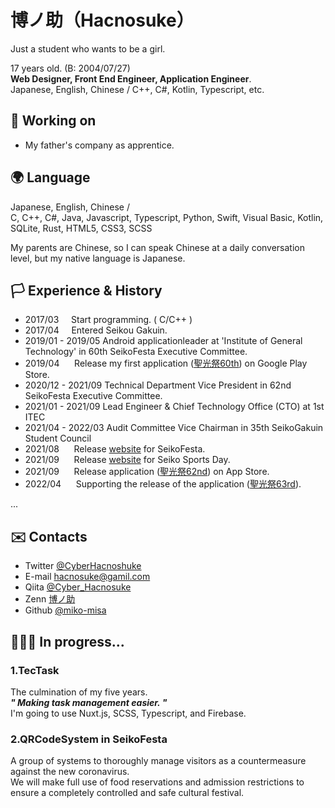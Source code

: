 # 博ノ助（Hacnosuke）

Just a student who wants to be a girl.  

17 years old. (B: 2004/07/27)  
**Web Designer, Front End Engineer, Application Engineer**.  
Japanese, English, Chinese / C++, C#, Kotlin, Typescript, etc. 

## 📁 Working on
- My father's company as apprentice.

## 🌍 Language
Japanese, English, Chinese /  
C, C++, C#, Java, Javascript, Typescript, Python, Swift, Visual Basic, Kotlin, SQLite, Rust, HTML5, CSS3, SCSS 

My parents are Chinese, so I can speak Chinese at a daily conversation level, but my native language is Japanese.

## 🏳️ Experience & History
- 2017/03&nbsp;&nbsp;&nbsp;&nbsp;&nbsp;Start programming. ( C/C++ )
- 2017/04&nbsp;&nbsp;&nbsp;&nbsp;&nbsp;Entered Seikou Gakuin.
- 2019/01 - 2019/05 Android applicationleader at 'Institute of General Technology' in 60th SeikoFesta Executive Committee.
- 2019/04&nbsp;&nbsp;&nbsp;&nbsp;&nbsp; Release my first application ([聖光祭60th](https://play.google.com/store/apps/details?id=jp.ac.seiko.seikofestaapp60th)) on Google Play Store.
- 2020/12 - 2021/09 Technical Department Vice President in 62nd SeikoFesta Executive Committee.
- 2021/01 - 2021/09 Lead Engineer & Chief Technology Office (CTO) at 1st ITEC
- 2021/04 - 2022/03 Audit Committee Vice Chairman in 35th SeikoGakuin Student Council
- 2021/08&nbsp;&nbsp;&nbsp;&nbsp;&nbsp; Release [website](https://seikofes.official.jp/2021/) for SeikoFesta.
- 2021/09&nbsp;&nbsp;&nbsp;&nbsp;&nbsp; Release [website](https://seikosportsfes-2021.web.app/score/) for Seiko Sports Day.
- 2021/09&nbsp;&nbsp;&nbsp;&nbsp;&nbsp; Release application ([聖光祭62nd](https://apps.apple.com/jp/app/%E7%AC%AC62%E5%9B%9E%E8%81%96%E5%85%89%E7%A5%AD/id1579141008)) on App Store.
- 2022/04&nbsp;&nbsp;&nbsp;&nbsp;&nbsp; Supporting the release of the application ([聖光祭63rd](https://apps.apple.com/jp/app/%E7%AC%AC63%E5%9B%9E%E8%81%96%E5%85%89%E7%A5%AD/id1621281479)).

...

## ✉️ Contacts
- Twitter [@CyberHacnoshuke](https://twitter.com/CyberHacnoshuke)
- E-mail hacnosuke@gamil.com
- Qiita [@Cyber_Hacnosuke](https://qiita.com/Cyber_Hacnosuke)
- Zenn [博ノ助](https://zenn.dev/cyber_hacnosuke)
- Github [@miko-misa](https://github.com/miko-misa)

## 🧑🏻‍💻 In progress...
### 1.TecTask
The culmination of my five years.  
_**" Making task management easier. "**_  
I'm going to use Nuxt.js, SCSS, Typescript, and Firebase.  


### 2.QRCodeSystem in SeikoFesta

A group of systems to thoroughly manage visitors as a countermeasure against the new coronavirus.  
We will make full use of food reservations and admission restrictions to ensure a completely controlled and safe cultural festival.  
